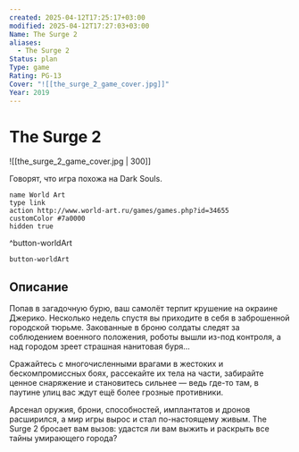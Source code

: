```yaml
---
created: 2025-04-12T17:25:17+03:00
modified: 2025-04-12T17:27:03+03:00
Name: The Surge 2
aliases:
  - The Surge 2
Status: plan
Type: game
Rating: PG-13
Cover: "![[the_surge_2_game_cover.jpg]]"
Year: 2019
---
```


# The Surge 2

![[the_surge_2_game_cover.jpg | 300]]

Говорят, что игра похожа на Dark Souls.

```button
name World Art
type link
action http://www.world-art.ru/games/games.php?id=34655
customColor #7a0000
hidden true
```
^button-worldArt



`button-worldArt`

## Описание

Попав в загадочную бурю, ваш самолёт терпит крушение на окраине Джерико. Несколько недель спустя вы приходите в себя в заброшенной городской тюрьме. Закованные в броню солдаты следят за соблюдением военного положения, роботы вышли из-под контроля, а над городом зреет страшная нанитовая буря...

Сражайтесь с многочисленными врагами в жестоких и бескомпромиссных боях, рассекайте их тела на части, забирайте ценное снаряжение и становитесь сильнее — ведь где-то там, в паутине улиц вас ждут ещё более грозные противники.

Арсенал оружия, брони, способностей, имплантатов и дронов расширился, а мир игры вырос и стал по-настоящему живым. The Surge 2 бросает вам вызов: удастся ли вам выжить и раскрыть все тайны умирающего города?
